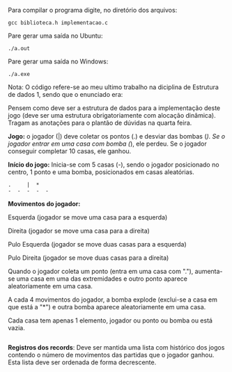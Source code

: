 Para compilar o programa digite, no diretório dos arquivos:

    gcc biblioteca.h implementacao.c
Pare gerar uma saída no Ubuntu:
    
    ./a.out
Pare gerar uma saída no Windows:

    ./a.exe
    
Nota: O código refere-se ao meu ultimo trabalho na diciplina de Estrutura de dados 1, sendo que o enunciado era:

Pensem como deve ser a estrutura de dados para a implementação deste jogo (deve ser uma estrutura obrigatoriamente com alocação dinâmica). Tragam as anotações para o plantão de dúvidas na quarta feira.

**Jogo:** o jogador (|) deve coletar os pontos (.) e desviar das bombas (*). Se o jogador entrar em uma casa com bomba (*), ele perdeu. Se o jogador conseguir completar 10 casas, ele ganhou.

**Início do jogo:** Inicia-se com 5 casas (-), sendo o jogador posicionado no centro, 1 ponto e uma bomba, posicionados em casas aleatórias.

```
.     |  *
-  -  -  -  -
```

**Movimentos do jogador:**

Esquerda (jogador se move uma casa para a esquerda)

Direita (jogador se move uma casa para a direita)

Pulo Esquerda (jogador se move duas casas para a esquerda)

Pulo Direita (jogador se move duas casas para a direita)

Quando o jogador coleta um ponto (entra em uma casa com "."), aumenta-se uma casa em uma das extremidades e outro ponto aparece aleatoriamente em uma casa.

A cada 4 movimentos do jogador, a bomba explode (exclui-se a casa em que está a "*") e outra bomba aparece aleatoriamente em uma casa.

Cada casa tem apenas 1 elemento, jogador ou ponto ou bomba ou está vazia.

```c

```

**Registros dos records**: Deve ser mantida uma lista com histórico dos jogos contendo o número de movimentos das partidas que o jogador ganhou. Esta lista deve ser ordenada de forma decrescente.
    
